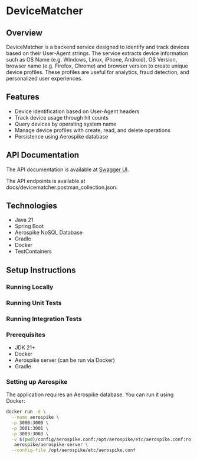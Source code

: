 # DeviceMatcher

## Overview

DeviceMatcher is a backend service designed to identify and track devices based on their User-Agent strings. 
The service extracts device information such as OS Name (e.g. Windows, Linux, iPhone, Android), OS Version, browser name (e.g. Firefox, Chrome) and browser version 
to create unique device profiles. These profiles are useful for analytics, fraud detection, and personalized user experiences.

## Features

- Device identification based on User-Agent headers
- Track device usage through hit counts
- Query devices by operating system name
- Manage device profiles with create, read, and delete operations
- Persistence using Aerospike database

## API Documentation

The API documentation is available at [Swagger UI](http://localhost:8080/swagger-ui/index.html).

The API endpoints is available at docs/devicematcher.postman_collection.json.

## Technologies

- Java 21
- Spring Boot
- Aerospike NoSQL Database
- Gradle
- Docker
- TestContainers

## Setup Instructions

### Running Locally

### Running Unit Tests

### Running Integration Tests

### Prerequisites

- JDK 21+
- Docker
- Aerospike server (can be run via Docker)
- Gradle

### Setting up Aerospike

The application requires an Aerospike database. You can run it using Docker:

```bash
docker run -d \
  --name aerospike \
  -p 3000:3000 \
  -p 3001:3001 \
  -p 3003:3003 \
  -v $(pwd)/config/aerospike.conf:/opt/aerospike/etc/aerospike.conf:ro \
   aerospike/aerospike-server \
  --config-file /opt/aerospike/etc/aerospike.conf